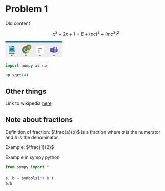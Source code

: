 # Problem 1

Old content

$$
x^2+2x+1=E+(pc)^2+(mc^2)^2
$$

![alt text](image-2.png)

```python
import numpy as np
```

```python
np.sqrt(4)
```

## Other things

Link to wikipedia [here](https://en.wikipedia.org/wiki/Gravity)

## Note about fractions

Definition of fraction: $\frac{a}{b}$ is a fraction where $a$ is the numerator and $b$ is the denominator.

Example: $\frac{1}{2}$

Example in sympy python:

```python
from sympy import *

a, b = symbols('a b')
a/b
```
